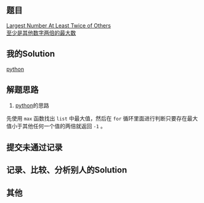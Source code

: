 ## 题目

[Largest Number At Least Twice of Others](https://leetcode.com/problems/largest-number-at-least-twice-of-others/) <br/> [至少是其他数字两倍的最大数](https://leetcode-cn.com/problems/largest-number-at-least-twice-of-others/)

## 我的Solution

[python](../747/747_largest_number_at_least_twice_of_others.py)

## 解题思路

1. [python](../747/747_largest_number_at_least_twice_of_others.py)的思路

先使用 `max` 函数找出 `list` 中最大值，然后在 `for` 循环里面进行判断只要存在最大值小于其他任何一个值的两倍就返回 `-1` 。

## 提交未通过记录

## 记录、比较、分析别人的Solution

## 其他
